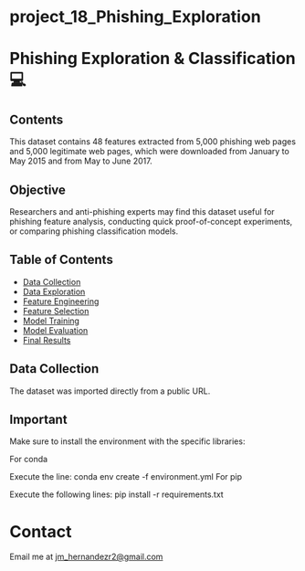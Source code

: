 # project_18_Phishing_Exploration

# Phishing Exploration & Classification 💻

## Contents
This dataset contains 48 features extracted from 5,000 phishing web pages and 5,000 legitimate web pages, which were downloaded from January to May 2015 and from May to June 2017.

## Objective
Researchers and anti-phishing experts may find this dataset useful for phishing feature analysis, conducting quick proof-of-concept experiments, or comparing phishing classification models.

## Table of Contents
- [Data Collection](#data-collection)
- [Data Exploration](#data-exploration)
- [Feature Engineering](#feature-engineering)
- [Feature Selection](#feature-selection)
- [Model Training](#model-training)
- [Model Evaluation](#model-evaluation)
- [Final Results](#final-results)

## Data Collection
The dataset was imported directly from a public URL.

## Important
Make sure to install the environment with the specific libraries:

For conda

Execute the line:
conda env create -f environment.yml
For pip

Execute the following lines:
pip install -r requirements.txt

# Contact
Email me at jm_hernandezr2@gmail.com
